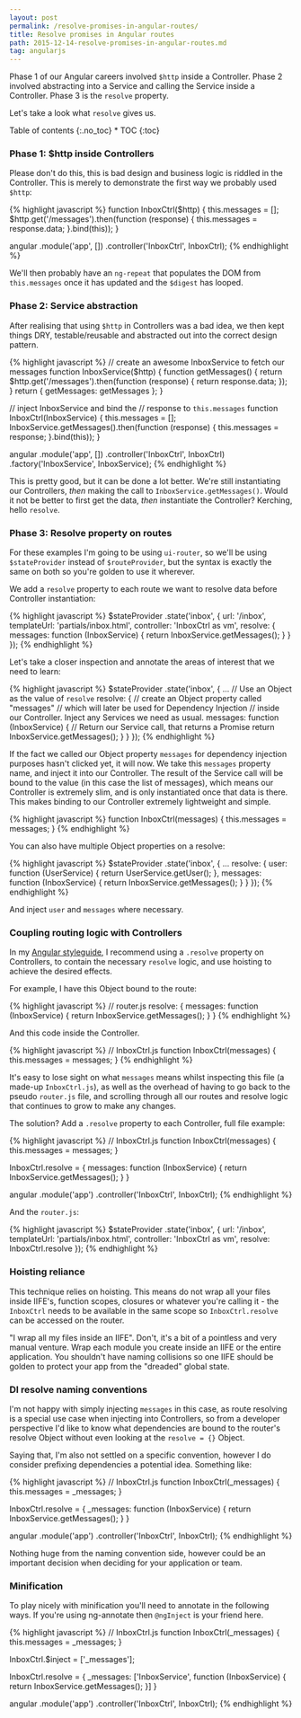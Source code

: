 ```yaml
---
layout: post
permalink: /resolve-promises-in-angular-routes/
title: Resolve promises in Angular routes
path: 2015-12-14-resolve-promises-in-angular-routes.md
tag: angularjs
---
```


Phase 1 of our Angular careers involved `$http` inside a Controller. Phase 2 involved abstracting into a Service and calling the Service inside a Controller. Phase 3 is the `resolve` property.

Let's take a look what `resolve` gives us.

<div class="toc" markdown="1">
<span class="gamma">Table of contents</span>
{:.no_toc}
* TOC
{:toc}
</div>

### Phase 1: $http inside Controllers

Please don't do this, this is bad design and business logic is riddled in the Controller. This is merely to demonstrate the first way we probably used `$http`:

{% highlight javascript %}
function InboxCtrl($http) {
  this.messages = [];
  $http.get('/messages').then(function (response) {
    this.messages = response.data;
  }.bind(this));
}

angular
  .module('app', [])
  .controller('InboxCtrl', InboxCtrl);
{% endhighlight %}

We'll then probably have an `ng-repeat` that populates the DOM from `this.messages` once it has updated and the `$digest` has looped.

### Phase 2: Service abstraction

After realising that using `$http` in Controllers was a bad idea, we then kept things DRY, testable/reusable and abstracted out into the correct design pattern.

{% highlight javascript %}
// create an awesome InboxService to fetch our messages
function InboxService($http) {
  function getMessages() {
    return $http.get('/messages').then(function (response) {
      return response.data;
    });
  }
  return {
    getMessages: getMessages
  };
}

// inject InboxService and bind the 
// response to `this.messages`
function InboxCtrl(InboxService) {
  this.messages = [];
  InboxService.getMessages().then(function (response) {
    this.messages = response;
  }.bind(this));
}

angular
  .module('app', [])
  .controller('InboxCtrl', InboxCtrl)
  .factory('InboxService', InboxService);
{% endhighlight %}

This is pretty good, but it can be done a lot better. We're still instantiating our Controllers, _then_ making the call to `InboxService.getMessages()`. Would it not be better to first get the data, _then_ instantiate the Controller? Kerching, hello `resolve`.

### Phase 3: Resolve property on routes

For these examples I'm going to be using `ui-router`, so we'll be using `$stateProvider` instead of `$routeProvider`, but the syntax is exactly the same on both so you're golden to use it wherever.

We add a `resolve` property to each route we want to resolve data before Controller instantiation:

{% highlight javascript %}
$stateProvider
  .state('inbox', {
    url: '/inbox',
    templateUrl: 'partials/inbox.html',
    controller: 'InboxCtrl as vm',
    resolve: {
      messages: function (InboxService) {
        return InboxService.getMessages();
      }
    }
  });
{% endhighlight %}

Let's take a closer inspection and annotate the areas of interest that we need to learn:

{% highlight javascript %}
$stateProvider
  .state('inbox', {
    ...
    // Use an Object as the value of `resolve`
    resolve: {
      // create an Object property called "messages"
      // which will later be used for Dependency Injection
      // inside our Controller. Inject any Services we need as usual.
      messages: function (InboxService) {
        // Return our Service call, that returns a Promise
        return InboxService.getMessages();
      }
    }
  });
{% endhighlight %}

If the fact we called our Object property `messages` for dependency injection purposes hasn't clicked yet, it will now. We take this `messages` property name, and inject it into our Controller. The result of the Service call will be bound to the value (in this case the list of messages), which means our Controller is extremely slim, and is only instantiated once that data is there. This makes binding to our Controller extremely lightweight and simple.

{% highlight javascript %}
function InboxCtrl(messages) {
  this.messages = messages;
}
{% endhighlight %}

You can also have multiple Object properties on a resolve:

{% highlight javascript %}
$stateProvider
  .state('inbox', {
    ...
    resolve: {
      user: function (UserService) {
        return UserService.getUser();
      },
      messages: function (InboxService) {
        return InboxService.getMessages();
      }
    }
  });
{% endhighlight %}

And inject `user` and `messages` where necessary.

### Coupling routing logic with Controllers

In my [Angular styleguide](https://github.com/toddmotto/angularjs-styleguide#routing-resolves), I recommend using a `.resolve` property on Controllers, to contain the necessary `resolve` logic, and use hoisting to achieve the desired effects.

For example, I have this Object bound to the route:

{% highlight javascript %}
// router.js
resolve: {
  messages: function (InboxService) {
    return InboxService.getMessages();
  }
}
{% endhighlight %}

And this code inside the Controller.

{% highlight javascript %}
// InboxCtrl.js
function InboxCtrl(messages) {
  this.messages = messages;
}
{% endhighlight %}

It's easy to lose sight on what `messages` means whilst inspecting this file (a made-up `InboxCtrl.js`), as well as the overhead of having to go back to the pseudo `router.js` file, and scrolling through all our routes and resolve logic that continues to grow to make any changes.

The solution? Add a `.resolve` property to each Controller, full file example:

{% highlight javascript %}
// InboxCtrl.js
function InboxCtrl(messages) {
  this.messages = messages;
}

InboxCtrl.resolve = {
  messages: function (InboxService) {
    return InboxService.getMessages();
  }
}

angular
  .module('app')
  .controller('InboxCtrl', InboxCtrl);
{% endhighlight %}

And the `router.js`:

{% highlight javascript %}
$stateProvider
  .state('inbox', {
    url: '/inbox',
    templateUrl: 'partials/inbox.html',
    controller: 'InboxCtrl as vm',
    resolve: InboxCtrl.resolve
  });
{% endhighlight %}

### Hoisting reliance

This technique relies on hoisting. This means do not wrap all your files inside IIFE's, function scopes, closures or whatever you're calling it - the `InboxCtrl` needs to be available in the same scope so `InboxCtrl.resolve` can be accessed on the router.

"I wrap all my files inside an IIFE". Don't, it's a bit of a pointless and very manual venture. Wrap each module you create inside an IIFE or the entire application. You shouldn't have naming collisions so one IIFE should be golden to protect your app from the "dreaded" global state.

### DI resolve naming conventions

I'm not happy with simply injecting `messages` in this case, as route resolving is a special use case when injecting into Controllers, so from a developer perspective I'd like to know what dependencies are bound to the router's resolve Object without even looking at the `resolve = {}` Object.

Saying that, I'm also not settled on a specific convention, however I do consider prefixing dependencies a potential idea. Something like:

{% highlight javascript %}
// InboxCtrl.js
function InboxCtrl(_messages) {
  this.messages = _messages;
}

InboxCtrl.resolve = {
  _messages: function (InboxService) {
    return InboxService.getMessages();
  }
}

angular
  .module('app')
  .controller('InboxCtrl', InboxCtrl);
{% endhighlight %}

Nothing huge from the naming convention side, however could be an important decision when deciding for your application or team.

### Minification

To play nicely with minification you'll need to annotate in the following ways. If you're using ng-annotate then `@ngInject` is your friend here.

{% highlight javascript %}
// InboxCtrl.js
function InboxCtrl(_messages) {
  this.messages = _messages;
}

InboxCtrl.$inject = ['_messages'];

InboxCtrl.resolve = {
  _messages: ['InboxService', function (InboxService) {
    return InboxService.getMessages();
  }]
}

angular
  .module('app')
  .controller('InboxCtrl', InboxCtrl);
{% endhighlight %}
